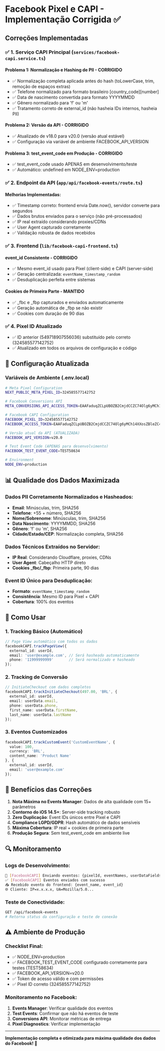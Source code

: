 # Facebook Pixel e CAPI - Implementação Corrigida ✅

## Correções Implementadas

### ✅ 1. Serviço CAPI Principal (`services/facebook-capi.service.ts`)

#### **Problema 1: Normalização e Hashing de PII - CORRIGIDO**
- ✅ Normalização completa aplicada antes do hash (toLowerCase, trim, remoção de espaços extras)
- ✅ Telefone normalizado para formato brasileiro [country_code][number] 
- ✅ Data de nascimento convertida para formato YYYYMMDD
- ✅ Gênero normalizado para 'f' ou 'm'
- ✅ Tratamento correto de external_id (não hasheia IDs internos, hasheia PII)

#### **Problema 2: Versão da API - CORRIGIDO**
- ✅ Atualizado de v18.0 para v20.0 (versão atual estável)
- ✅ Configuração via variável de ambiente FACEBOOK_API_VERSION

#### **Problema 3: test_event_code em Produção - CORRIGIDO**
- ✅ test_event_code usado APENAS em desenvolvimento/teste
- ✅ Automático: undefined em NODE_ENV=production

### ✅ 2. Endpoint da API (`app/api/facebook-events/route.ts`)

#### **Melhorias Implementadas:**
- ✅ Timestamp correto: frontend envia Date.now(), servidor converte para segundos
- ✅ Dados brutos enviados para o serviço (não pré-processados)
- ✅ IP real extraído considerando proxies/CDNs
- ✅ User Agent capturado corretamente
- ✅ Validação robusta de dados recebidos

### ✅ 3. Frontend (`lib/facebook-capi-frontend.ts`)

#### **event_id Consistente - CORRIGIDO**
- ✅ Mesmo event_id usado para Pixel (client-side) e CAPI (server-side)
- ✅ Geração centralizada: `eventName_timestamp_random`
- ✅ Desduplicação perfeita entre sistemas

#### **Cookies de Primeira Parte - MANTIDO**
- ✅ _fbc e _fbp capturados e enviados automaticamente
- ✅ Geração automática de _fbp se não existir
- ✅ Cookies com duração de 90 dias

### ✅ 4. Pixel ID Atualizado
- ✅ ID anterior (549718907556036) substituído pelo correto (324585577142752)
- ✅ Atualizado em todos os arquivos de configuração e código

## 🔧 Configuração Atualizada

### Variáveis de Ambiente (.env.local)
```bash
# Meta Pixel Configuration
NEXT_PUBLIC_META_PIXEL_ID=324585577142752

# Facebook Conversions API
META_CONVERSIONS_API_ACCESS_TOKEN=EAAFaduqZCLpUBOZB2CmjdCCZC74Olg6yMCh14XXosZBleZC4kKcoRDHUb9lyhs5V9jSavfB2ZAcLJZC0jInCrWdczxsspk7lwWFRquyuCkmhQMgC80ozmSAzQWN8skElN0dNi3COKNHi6XdhI6G7U4yD4jqUNnYdL9QmTQCkz7IUKAOrZCROLD895dJC233u3AZDZD

# Facebook CAPI Configuration
FACEBOOK_PIXEL_ID=324585577142752
FACEBOOK_ACCESS_TOKEN=EAAFaduqZCLpUBOZB2CmjdCCZC74Olg6yMCh14XXosZBleZC4kKcoRDHUb9lyhs5V9jSavfB2ZAcLJZC0jInCrWdczxsspk7lwWFRquyuCkmhQMgC80ozmSAzQWN8skElN0dNi3COKNHi6XdhI6G7U4yD4jqUNnYdL9QmTQCkz7IUKAOrZCROLD895dJC233u3AZDZD

# Versão atual da API (ATUALIZADA)
FACEBOOK_API_VERSION=v20.0

# Test Event Code (APENAS para desenvolvimento)
FACEBOOK_TEST_EVENT_CODE=TEST58634

# Environment
NODE_ENV=production
```

## 📊 Qualidade dos Dados Maximizada

### Dados PII Corretamente Normalizados e Hasheados:
- **Email**: Minúsculas, trim, SHA256
- **Telefone**: +55 + número, SHA256  
- **Nome/Sobrenome**: Minúsculas, trim, SHA256
- **Data Nascimento**: YYYYMMDD, SHA256
- **Gênero**: 'f' ou 'm', SHA256
- **Cidade/Estado/CEP**: Normalização completa, SHA256

### Dados Técnicos Extraídos no Servidor:
- **IP Real**: Considerando Cloudflare, proxies, CDNs
- **User Agent**: Cabeçalho HTTP direto
- **Cookies _fbc/_fbp**: Primeira parte, 90 dias

### Event ID Único para Desduplicação:
- **Formato**: `eventName_timestamp_random`
- **Consistência**: Mesmo ID para Pixel + CAPI
- **Cobertura**: 100% dos eventos

## 🚀 Como Usar

### 1. Tracking Básico (Automático)
```typescript
// Page View automático com todos os dados
facebookCAPI.trackPageView({
  external_id: userId,
  email: 'user@example.com', // Será hasheado automaticamente
  phone: '11999999999'       // Será normalizado e hasheado
});
```

### 2. Tracking de Conversão
```typescript
// InitiateCheckout com dados completos
facebookCAPI.trackInitiateCheckout(497.00, 'BRL', {
  external_id: userId,
  email: userData.email,
  phone: userData.phone,
  first_name: userData.firstName,
  last_name: userData.lastName
});
```

### 3. Eventos Customizados
```typescript
facebookCAPI.trackCustomEvent('CustomEventName', {
  value: 100,
  currency: 'BRL',
  content_name: 'Product Name'
}, {
  external_id: userId,
  email: 'user@example.com'
});
```

## 🎯 Benefícios das Correções

1. **Nota Máxima no Events Manager**: Dados de alta qualidade com 15+ parâmetros
2. **Contorno do iOS 14.5+**: Server-side tracking robusto
3. **Zero Duplicação**: Event IDs únicos entre Pixel e CAPI
4. **Compliance LGPD/GDPR**: Hash automático de dados sensíveis
5. **Máxima Cobertura**: IP real + cookies de primeira parte
6. **Produção Segura**: Sem test_event_code em ambiente live

## 🔍 Monitoramento

### Logs de Desenvolvimento:
```bash
🔵 [FacebookCAPI] Enviando eventos: {pixelId, eventNames, userDataFields}
✅ [FacebookCAPI] Eventos enviados com sucesso
📥 Recebido evento do frontend: {event_name, event_id}
🌐 Cliente: IP=x.x.x.x, UA=Mozilla/5.0...
```

### Teste de Conectividade:
```bash
GET /api/facebook-events
# Retorna status da configuração e teste de conexão
```

## ⚠️ Ambiente de Produção

### Checklist Final:
- ✅ NODE_ENV=production
- ✅ FACEBOOK_TEST_EVENT_CODE configurado corretamente para testes (TEST58634)
- ✅ FACEBOOK_API_VERSION=v20.0
- ✅ Token de acesso válido e com permissões
- ✅ Pixel ID correto (324585577142752)

### Monitoramento no Facebook:
1. **Events Manager**: Verificar qualidade dos eventos
2. **Test Events**: Confirmar que não há eventos de teste
3. **Conversions API**: Monitorar métricas de entrega
4. **Pixel Diagnostics**: Verificar implementação

---

**Implementação completa e otimizada para máxima qualidade dos dados do Facebook! 🚀** 